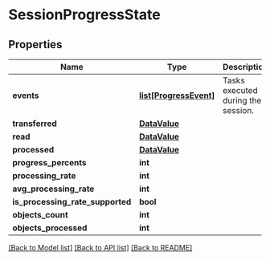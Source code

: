 # SessionProgressState

## Properties
Name | Type | Description | Notes
------------ | ------------- | ------------- | -------------
**events** | [**list[ProgressEvent]**](ProgressEvent.md) | Tasks executed during the session. | [optional] 
**transferred** | [**DataValue**](DataValue.md) |  | [optional] 
**read** | [**DataValue**](DataValue.md) |  | [optional] 
**processed** | [**DataValue**](DataValue.md) |  | [optional] 
**progress_percents** | **int** |  | [optional] 
**processing_rate** | **int** |  | [optional] 
**avg_processing_rate** | **int** |  | [optional] 
**is_processing_rate_supported** | **bool** |  | [optional] 
**objects_count** | **int** |  | [optional] 
**objects_processed** | **int** |  | [optional] 

[[Back to Model list]](../README.md#documentation-for-models) [[Back to API list]](../README.md#documentation-for-api-endpoints) [[Back to README]](../README.md)

